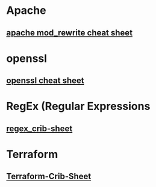 # Apache
## [apache mod_rewrite cheat sheet](https://github.com/microscum/cheat-sheets/tree/main/files/mod_rewrite_cheatsheet.pdf)
# openssl
## [openssl cheat sheet](https://github.com/microscum/cheat-sheets/tree/main/files/openssl_cheat-sheets.md)
# RegEx (Regular Expressions
## [regex_crib-sheet](https://github.com/microscum/cheat-sheets/tree/main/files/regex_crib-sheet.pdf)
# Terraform
## [Terraform-Crib-Sheet](https://github.com/microscum/cheat-sheets/tree/main/files/Terraform-Crib-Sheet.pdf)

